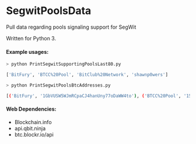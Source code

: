 # SegwitPoolsData
Pull data regarding pools signaling support for SegWit

Written for Python 3.

#### Example usages:

```bash
> python PrintSegwitSupportingPoolsLast80.py

['BitFury', 'BTCC%20Pool', 'BitClub%20Network', 'shawnp0wers']
```

```bash
> python PrintSegwitPoolsBtcAddresses.py

[('BitFury', '1GbVUSW5WJmRCpaCJ4hanUny77oDaWW4to'), ('BTCC%20Pool', '152f1muMCNa7goXYhYAQC61hxEgGacmncB'), ('BitClub%20Network', '155fzsEBHy9Ri2bMQ8uuuR3tv1YzcDywd4')]
```

#### Web Dependencies:
+ Blockchain.info
+ api.qbit.ninja
+ btc.blockr.io/api
